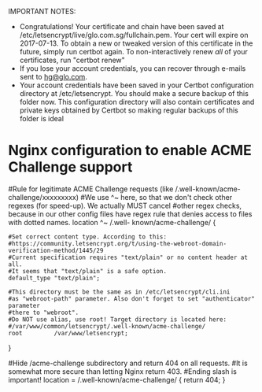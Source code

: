 IMPORTANT NOTES:
- Congratulations! Your certificate and chain have been saved at
   /etc/letsencrypt/live/glo.com.sg/fullchain.pem. Your
   cert will expire on 2017-07-13. To obtain a new or tweaked version
   of this certificate in the future, simply run certbot again. To
   non-interactively renew *all* of your certificates, run "certbot
   renew"
- If you lose your account credentials, you can recover through
   e-mails sent to hg@glo.com.
- Your account credentials have been saved in your Certbot
   configuration directory at /etc/letsencrypt. You should make a
   secure backup of this folder now. This configuration directory will
   also contain certificates and private keys obtained by Certbot so
   making regular backups of this folder is ideal
   
   
# Nginx configuration to enable ACME Challenge support    
   #Rule for legitimate ACME Challenge requests (like /.well-known/acme-challenge/xxxxxxxxx)
   #We use ^~ here, so that we don't check other regexes (for speed-up). We actually MUST cancel
   #other regex checks, because in our other config files have regex rule that denies access to files with dotted names. location ^~ /.well-    known/acme-challenge/ {

    #Set correct content type. According to this:
    #https://community.letsencrypt.org/t/using-the-webroot-domain-verification-method/1445/29
    #Current specification requires "text/plain" or no content header at all.
    #It seems that "text/plain" is a safe option.
    default_type "text/plain";

    #This directory must be the same as in /etc/letsencrypt/cli.ini
    #as "webroot-path" parameter. Also don't forget to set "authenticator" parameter
    #there to "webroot".
    #Do NOT use alias, use root! Target directory is located here:
    #/var/www/common/letsencrypt/.well-known/acme-challenge/
    root         /var/www/letsencrypt;
}

#Hide /acme-challenge subdirectory and return 404 on all requests.
#It is somewhat more secure than letting Nginx return 403.
#Ending slash is important!
location = /.well-known/acme-challenge/ {
    return 404;
}
